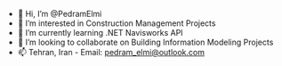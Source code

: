 - 👋 Hi, I’m @PedramElmi
- 👀 I’m interested in Construction Management Projects
- 🌱 I’m currently learning .NET Navisworks API
- 💞️ I’m looking to collaborate on Building Information Modeling Projects
- 📫 Tehran, Iran - Email: pedram_elmi@outlook.com

<!---
PedramElmi/PedramElmi is a ✨ special ✨ repository because its `README.md` (this file) appears on your GitHub profile.
You can click the Preview link to take a look at your changes.
--->
